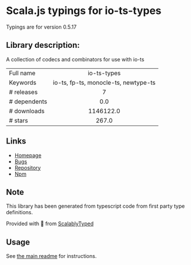 
# Scala.js typings for io-ts-types

Typings are for version 0.5.17

## Library description:
A collection of codecs and combinators for use with io-ts

|                    |                 |
| ------------------ | :-------------: |
| Full name          | io-ts-types |
| Keywords           | io-ts, fp-ts, monocle-ts, newtype-ts |
| # releases         | 7 |
| # dependents       | 0.0 |
| # downloads        | 1146122.0 |
| # stars            | 267.0 |

## Links
- [Homepage](https://github.com/gcanti/io-ts-types)
- [Bugs](https://github.com/gcanti/io-ts-types/issues)
- [Repository](https://github.com/gcanti/io-ts-types)
- [Npm](https://www.npmjs.com/package/io-ts-types)
    


## Note
This library has been generated from typescript code from first party type definitions.

Provided with :purple_heart: from [ScalablyTyped](https://github.com/oyvindberg/ScalablyTyped)

## Usage
See [the main readme](../../readme.md) for instructions.


